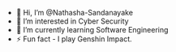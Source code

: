 - 👋 Hi, I’m @Nathasha-Sandanayake
- 👀 I’m interested in Cyber Security
- 🌱 I’m currently learning Software Engineering
- ⚡ Fun fact - I play Genshin Impact.


<!---
Nathasha-Sandanayake/Nathasha-Sandanayake is a ✨ special ✨ repository because its `README.md` (this file) appears on your GitHub profile.
You can click the Preview link to take a look at your changes.
--->
